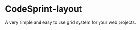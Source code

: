CodeSprint-layout
=================

A very simple and easy to use grid system for your web projects.
